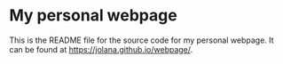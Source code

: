 # My personal webpage

This is the README file for the source code for my personal webpage. It can be found at <https://jolana.github.io/webpage/>.  

